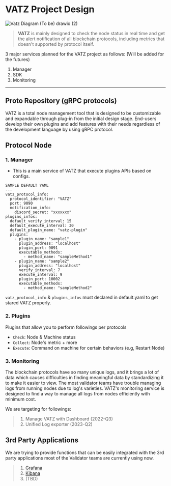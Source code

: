 # VATZ Project Design

![Vatz Diagram (To be) drawio (2)](https://user-images.githubusercontent.com/6308023/179885451-6d40505b-8b31-41d3-8dff-25220e00be1c.png)

> **VATZ** is mainly designed to check the node status in real time and get the alert notification of all blockchain protocols, including metrics that doesn't supported by protocol itself.

3 major services planned for the VATZ project as follows:
(Will be added for the futures)
1. Manager
2. SDK
3. Monitoring

---

## Proto Repository (gRPC protocols)

VATZ is a total node management tool that is designed to be customizable and expandable through plug-in from the initial design stage.
End-users develop their own plugins and add features with their needs regardless of the development language by using gRPC protocol.

## Protocol Node

### 1. Manager

- This is a main service of VATZ that execute plugins APIs based on configs.

```
SAMPLE DEFAULT YAML
---
vatz_protocol_info:
  protocol_identifier: "VATZ"
  port: 9090
  notification_info:
    discord_secret: "xxxxxxx"
plugins_infos:
  default_verify_interval: 15
  default_execute_interval: 30
  default_plugin_name: "vatz-plugin"
  plugins:
    - plugin_name: "sample1"
      plugin_address: "localhost"
      plugin_port: 9091
      executable_methods:
        - method_name: "sampleMethod1"
    - plugin_name: "sample2"
      plugin_address: "localhost"
      verify_interval: 7
      execute_interval: 9
      plugin_port: 10002
      executable_methods:
        - method_name: "sampleMethod2"
```

`vatz_protocol_info` & `plugins_infos` must declared in default.yaml to get stared VATZ properly. 

### 2. Plugins

Plugins that allow you to perform followings per protocols
   - `Check`: Node & Machine status
   - `Collect`: Node's metric + more
   - `Execute`: Command on machine for certain behaviors (e.g, Restart Node)
   

### 3. Monitoring
The blockchain protocols have so many unique logs, and it brings a lot of data which causes difficulties in finding meaningful data by standardizing it to make it easier to view.
The most validator teams have trouble managing logs from running nodes due to log's varieties.
VATZ's monitoring service is designed to find a way to manage all logs from nodes efficiently with minimum cost.

We are targeting for followings:

> 1. Manage VATZ with Dashboard  (2022-Q3)
> 2. Unified Log exporter (2023-Q2)

## 3rd Party Applications
We are trying to provide functions that can be easily integrated with the 3rd party applications most of the Validator teams are currently using now.
 
> 1. [Grafana](https://grafana.com/)
> 2. [Kibana](https://www.elastic.co/)
> 3. (TBD)